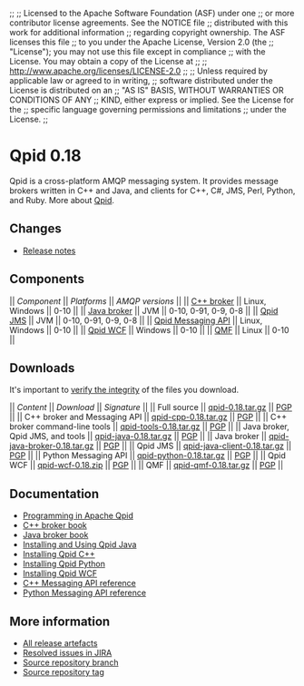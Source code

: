;;
;; Licensed to the Apache Software Foundation (ASF) under one
;; or more contributor license agreements.  See the NOTICE file
;; distributed with this work for additional information
;; regarding copyright ownership.  The ASF licenses this file
;; to you under the Apache License, Version 2.0 (the
;; "License"); you may not use this file except in compliance
;; with the License.  You may obtain a copy of the License at
;; 
;;   http://www.apache.org/licenses/LICENSE-2.0
;; 
;; Unless required by applicable law or agreed to in writing,
;; software distributed under the License is distributed on an
;; "AS IS" BASIS, WITHOUT WARRANTIES OR CONDITIONS OF ANY
;; KIND, either express or implied.  See the License for the
;; specific language governing permissions and limitations
;; under the License.
;;

# Qpid 0.18

Qpid is a cross-platform AMQP messaging system.  It provides message
brokers written in C++ and Java, and clients for C++, C#, JMS, Perl,
Python, and Ruby.  More about [Qpid](@site-url@/index.html).

## Changes

 - [Release notes](release-notes.html)

## Components

  || *Component* || *Platforms* || *AMQP versions* ||
  || [C++ broker](@site-url@/components/cpp-broker/index.html) || Linux, Windows || 0-10 ||
  || [Java broker](@site-url@/components/java-broker/index.html) || JVM || 0-10, 0-91, 0-9, 0-8 ||
  || [Qpid JMS](@site-url@/components/qpid-jms/index.html) || JVM || 0-10, 0-91, 0-9, 0-8 ||
  || [Qpid Messaging API](@site-url@/components/messaging-api/index.html) || Linux, Windows || 0-10 ||
  || [Qpid WCF](@site-url@/components/qpid-wcf/index.html) || Windows || 0-10 ||
  || [QMF](@site-url@/components/qmf/index.html) || Linux || 0-10 ||

## Downloads

It's important to [verify the
integrity](@site-url@/download.html#verify-what-you-download) of the
files you download.

  || *Content* || *Download* || *Signature* ||
  || Full source || [qpid-0.18.tar.gz](http://archive.apache.org/dist/qpid/0.18/qpid-0.18.tar.gz) || [PGP](http://archive.apache.org/dist/qpid/0.18/qpid-0.18.tar.gz.asc) ||
  || C++ broker and Messaging API || [qpid-cpp-0.18.tar.gz](http://archive.apache.org/dist/qpid/0.18/qpid-cpp-0.18.tar.gz) || [PGP](http://archive.apache.org/dist/qpid/0.18/qpid-cpp-0.18.tar.gz.asc) ||
  || C++ broker command-line tools || [qpid-tools-0.18.tar.gz](http://archive.apache.org/dist/qpid/0.18/qpid-tools-0.18.tar.gz) || [PGP](http://archive.apache.org/dist/qpid/0.18/qpid-tools-0.18.tar.gz.asc) ||
  || Java broker, Qpid JMS, and tools || [qpid-java-0.18.tar.gz](http://archive.apache.org/dist/qpid/0.18/qpid-java-0.18.tar.gz) || [PGP](http://archive.apache.org/dist/qpid/0.18/qpid-java-0.18.tar.gz.asc) ||
  || Java broker || [qpid-java-broker-0.18.tar.gz](http://archive.apache.org/dist/qpid/0.18/qpid-java-broker-0.18.tar.gz) || [PGP](http://archive.apache.org/dist/qpid/0.18/qpid-java-broker-0.18.tar.gz.asc) ||
  || Qpid JMS || [qpid-java-client-0.18.tar.gz](http://archive.apache.org/dist/qpid/0.18/qpid-java-client-0.18.tar.gz) || [PGP](http://archive.apache.org/dist/qpid/0.18/qpid-java-client-0.18.tar.gz.asc) ||
  || Python Messaging API || [qpid-python-0.18.tar.gz](http://archive.apache.org/dist/qpid/0.18/qpid-python-0.18.tar.gz) || [PGP](http://archive.apache.org/dist/qpid/0.18/qpid-python-0.18.tar.gz.asc) ||
  || Qpid WCF || [qpid-wcf-0.18.zip](http://archive.apache.org/dist/qpid/0.18/qpid-wcf-0.18.zip) || [PGP](http://archive.apache.org/dist/qpid/0.18/qpid-wcf-0.18.zip.asc) ||
  || QMF || [qpid-qmf-0.18.tar.gz](http://archive.apache.org/dist/qpid/0.18/qpid-qmf-0.18.tar.gz) || [PGP](http://archive.apache.org/dist/qpid/0.18/qpid-qmf-0.18.tar.gz.asc) ||

## Documentation

 - [Programming in Apache Qpid](books/Programming-In-Apache-Qpid/html/index.html)
 - [C++ broker book](books/AMQP-Messaging-Broker-CPP-Book/html/index.html)
 - [Java broker book](books/AMQP-Messaging-Broker-Java-Book/html/index.html)
 - [Installing and Using Qpid Java](https://cwiki.apache.org/qpid/getting-started-guide.html)
 - [Installing Qpid C++](http://svn.apache.org/repos/asf/qpid/tags/0.18/qpid/cpp/INSTALL)
 - [Installing Qpid Python](http://svn.apache.org/repos/asf/qpid/tags/0.18/qpid/python/README.txt)
 - [Installing Qpid WCF](http://svn.apache.org/repos/asf/qpid/tags/0.18/qpid/wcf/ReadMe.txt)
 - [C++ Messaging API reference](apis/cpp/html/index.html)
 - [Python Messaging API reference](apis/python/html/index.html)

## More information

 - [All release artefacts](http://www.apache.org/dyn/closer.cgi/qpid/0.18)
 - [Resolved issues in JIRA](https://issues.apache.org/jira/issues/?jql=project+%3D+QPID+AND+fixVersion+in+%28%270.17%27%2C+%270.18%27%29+ORDER+BY+priority+DESC)
 - [Source repository branch](https://svn.apache.org/repos/asf/qpid/branches/0.18)
 - [Source repository tag](https://svn.apache.org/repos/asf/qpid/tags/0.18)
